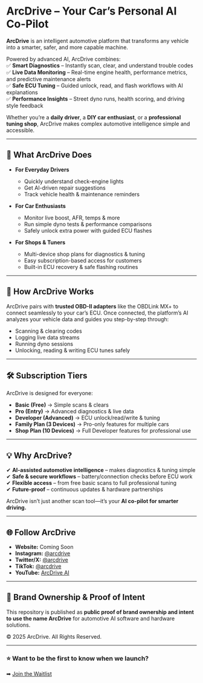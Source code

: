 # ArcDrive – Your Car’s Personal AI Co-Pilot  

**ArcDrive** is an intelligent automotive platform that transforms any vehicle into a smarter, safer, and more capable machine.  

Powered by advanced AI, ArcDrive combines:  
✅ **Smart Diagnostics** – Instantly scan, clear, and understand trouble codes  
✅ **Live Data Monitoring** – Real-time engine health, performance metrics, and predictive maintenance alerts  
✅ **Safe ECU Tuning** – Guided unlock, read, and flash workflows with AI explanations  
✅ **Performance Insights** – Street dyno runs, health scoring, and driving style feedback  

Whether you’re a **daily driver**, a **DIY car enthusiast**, or a **professional tuning shop**, ArcDrive makes complex automotive intelligence simple and accessible.  

---

## 🚗 **What ArcDrive Does**

- **For Everyday Drivers**  
  - Quickly understand check-engine lights  
  - Get AI-driven repair suggestions  
  - Track vehicle health & maintenance reminders  

- **For Car Enthusiasts**  
  - Monitor live boost, AFR, temps & more  
  - Run simple dyno tests & performance comparisons  
  - Safely unlock extra power with guided ECU flashes  

- **For Shops & Tuners**  
  - Multi-device shop plans for diagnostics & tuning  
  - Easy subscription-based access for customers  
  - Built-in ECU recovery & safe flashing routines  

---

## 🧠 **How ArcDrive Works**

ArcDrive pairs with **trusted OBD-II adapters** like the OBDLink MX+ to connect seamlessly to your car’s ECU. Once connected, the platform’s AI analyzes your vehicle data and guides you step-by-step through:  

- Scanning & clearing codes  
- Logging live data streams  
- Running dyno sessions  
- Unlocking, reading & writing ECU tunes safely  

---

## 🛠 **Subscription Tiers**

ArcDrive is designed for everyone:  

- **Basic (Free)** → Simple scans & clears  
- **Pro (Entry)** → Advanced diagnostics & live data  
- **Developer (Advanced)** → ECU unlock/read/write & tuning  
- **Family Plan (3 Devices)** → Pro-only features for multiple cars  
- **Shop Plan (10 Devices)** → Full Developer features for professional use  

---

## 💡 **Why ArcDrive?**

✔ **AI-assisted automotive intelligence** – makes diagnostics & tuning simple  
✔ **Safe & secure workflows** – battery/connection checks before ECU work  
✔ **Flexible access** – from free basic scans to full professional tuning  
✔ **Future-proof** – continuous updates & hardware partnerships  

ArcDrive isn’t just another scan tool—it’s your **AI co-pilot for smarter driving.**  

---

## 🌐 **Follow ArcDrive**

- **Website:** Coming Soon  
- **Instagram:** [@arcdrive](https://instagram.com/arcdrive)  
- **Twitter/X:** [@arcdrive](https://twitter.com/arcdrive)  
- **TikTok:** [@arcdrive](https://tiktok.com/@arcdrive)  
- **YouTube:** [ArcDrive AI](https://youtube.com/@arcdrive)  

---

## 📜 **Brand Ownership & Proof of Intent**

This repository is published as **public proof of brand ownership and intent to use the name ArcDrive** for automotive AI software and hardware solutions.  

© 2025 ArcDrive. All Rights Reserved.  

---

### ⭐ **Want to be the first to know when we launch?**  

➡ [Join the Waitlist](https://forms.gle/YOURWAITLISTFORM)
